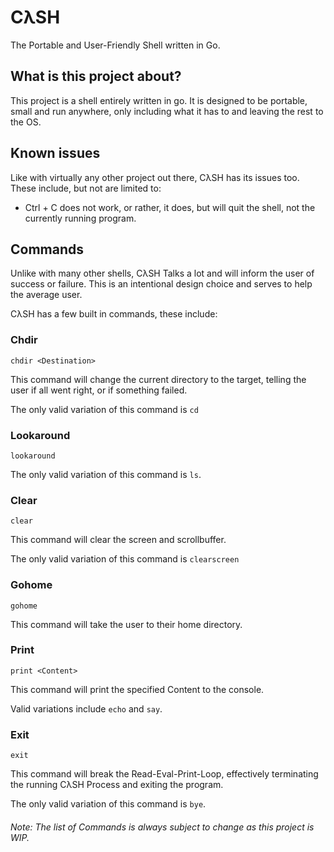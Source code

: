 # CλSH
The Portable and User-Friendly Shell written in Go.

## What is this project about?
This project is a shell entirely written in go. It is designed to be portable, small and run anywhere, only including what it has to and leaving the rest to the OS.

## Known issues
Like with virtually any other project out there, CλSH has its issues too. These include, but not are limited to:

- Ctrl + C does not work, or rather, it does, but will quit the shell, not the currently running program.

## Commands
Unlike with many other shells, CλSH Talks a lot and will inform the user of success or failure. This is an intentional design choice and serves to help the average user. 

CλSH has a few built in commands, these include: 

### Chdir
```Console
chdir <Destination>
```
This command will change the current directory to the target, telling the user if all went right, or if something failed.

The only valid variation of this command is ```cd```

### Lookaround
```Console
lookaround
```

The only valid variation of this command is ```ls```.

### Clear
```console
clear
```
This command will clear the screen and scrollbuffer.

The only valid variation of this command is ```clearscreen```

### Gohome
```Console
gohome
```
This command will take the user to their home directory.

### Print
```Console
print <Content>
```
This command will print the specified Content to the console.

Valid variations include ```echo``` and ```say```.

### Exit
```Console
exit
```
This command will break the Read-Eval-Print-Loop, effectively terminating the running CλSH Process and exiting the program.

The only valid variation of this command is ```bye```.

###### Note: The list of Commands is always subject to change as this project is WIP.
